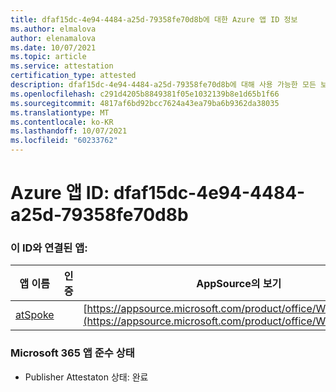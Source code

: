 ```yaml
---
title: dfaf15dc-4e94-4484-a25d-79358fe70d8b에 대한 Azure 앱 ID 정보
ms.author: elmalova
author: elenamalova
ms.date: 10/07/2021
ms.topic: article
ms.service: attestation
certification_type: attested
description: dfaf15dc-4e94-4484-a25d-79358fe70d8b에 대해 사용 가능한 모든 보안 및 규정 준수 정보입니다.
ms.openlocfilehash: c291d4205b8849381f05e1032139b8e1d65b1f66
ms.sourcegitcommit: 4817af6bd92bcc7624a43ea79ba6b9362da38035
ms.translationtype: MT
ms.contentlocale: ko-KR
ms.lasthandoff: 10/07/2021
ms.locfileid: "60233762"
---
```

# <a name="azure-app-id-dfaf15dc-4e94-4484-a25d-79358fe70d8b"></a>Azure 앱 ID: dfaf15dc-4e94-4484-a25d-79358fe70d8b


### <a name="apps-associated-with-this-id"></a>이 ID와 연결된 앱:
| **앱 이름** | **인증** | **AppSource의 보기** |
|--------------|---------------|-----------------------|
| [atSpoke](https://docs.microsoft.com/microsoft-365-app-certification/forward/WA200001454) |  | [https://appsource.microsoft.com/product/office/WA200001454](https://appsource.microsoft.com/product/office/WA200001454) |

### <a name="microsoft-365-app-compliance-status"></a>Microsoft 365 앱 준수 상태
- Publisher Attestaton 상태: 완료
